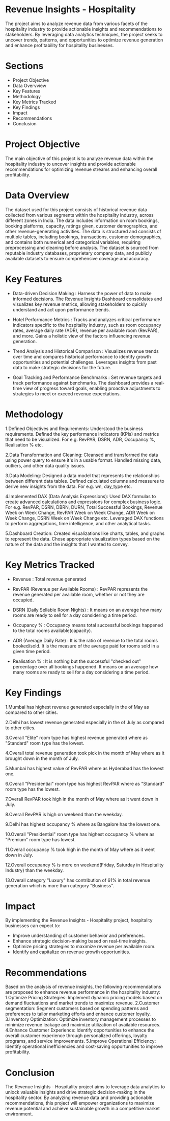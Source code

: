 # Revenue Insights - Hospitality
The project aims to analyze revenue data from various facets of the hospitality industry to provide actionable insights and recommendations to stakeholders. By leveraging data analytics techniques, the project seeks to uncover trends, patterns, and opportunities to optimize revenue generation and enhance profitability for hospitality businesses.

# Sections
- Project Objective
- Data Overvview
- Key Features
- Methodology
- Key Metrics Tracked
- Key Findings
- Impact
- Recommendations
- Conclusion

# Project Objective
The main objective of this project is to analyze revenue data within the hospitality industry to uncover insights and provide actionable recommendations for optimizing revenue streams and enhancing overall profitability.

# Data Overview
The dataset used for this project consists of historical revenue data collected from various segments within the hospitality industry, across different zones in India. The data includes information on room bookings, booking platforms, capacity, ratings given, customer demographics, and other revenue-generating activities. The data is structured and consists of multiple tables, including bookings, transactions, customer demographics, and contains both numerical and categorical variables, requiring preprocessing and cleaning before analysis. The dataset is sourced from reputable industry databases, proprietary company data, and publicly available datasets to ensure comprehensive coverage and accuracy.

# Key Features
- Data-driven Decision Making :
Harness the power of data to make informed decisions. The Revenue Insights Dashboard consolidates and visualizes key revenue metrics, allowing stakeholders to quickly understand and act upon performance trends.

- Hotel Performance Metrics :
Tracks and analyzes critical performance indicators specific to the hospitality industry, such as room occupancy rates, average daily rate (ADR), revenue per available room (RevPAR), and more. Gains a holistic view of the factors influencing revenue generation.

- Trend Analysis and Historical Comparison :
Visualizes revenue trends over time and compares historical performance to identify growth opportunities and potential challenges. Leverages insights from past data to make strategic decisions for the future.

- Goal Tracking and Performance Benchmarks :
Set revenue targets and track performance against benchmarks. The dashboard provides a real-time view of progress toward goals, enabling proactive adjustments to strategies to meet or exceed revenue expectations.

# Methodology
1.Defined Objectives and Requirements:
Understood the business requirements.
Defined the key performance indicators (KPIs) and metrics that need to be visualized. For e.g. RevPAR, DSRN, ADR, Occupancy %, Realisation % etc.

2.Data Transformation and Cleaning:
Cleansed and transformed the data using power query to ensure it's in a usable format.
Handled missing data, outliers, and other data quality issues.

3.Data Modeling:
Designed a data model that represents the relationships between different data tables.
Defined calculated columns and measures to derive new insights from the data. For e.g. wn, day_type etc.

4.Implemented DAX (Data Analysis Expressions):
Used DAX formulas to create advanced calculations and expressions for complex business logic. For e.g. RevPAR, DSRN, DBRN, DURN, Total Successful Bookings, Revenue Week on Week Change, RevPAR Week on Week Change, ADR Week on Week Change, DSRN Week on Week Change etc.
Leveraged DAX functions to perform aggregations, time intelligence, and other analytical tasks.

5.Dashboard Creation:
Created visualizations like charts, tables, and graphs to represent the data.
Chose appropriate visualization types based on the nature of the data and the insights that I wanted to convey.

# Key Metrics Tracked
- Revenue : Total revenue generated

- RevPAR (Revenue per Available Rooms) : RevPAR represents the revenue generated per available room, whether or not they are occupied. 

- DSRN (Daily Sellable Room Nights) : It means on an average how many rooms are ready to sell for a day considering a time period.

- Occupancy % : Occupancy means total successful bookings happened to the total rooms available(capacity).

- ADR (Average Daily Rate) : It is the ratio of revenue to the total rooms booked/sold. It is the measure of the average paid for rooms sold in a given time period.

- Realisation % : It is nothing but the successful "checked out" percentage over all bookings happened. It means on an average how many rooms are ready to sell for a day considering a time period.

# Key Findings
1.Mumbai has highest revenue generated especially in the of May as compared to other cities.

2.Delhi has lowest revenue generated especially in the of July as compared to other cities.

3.Overall "Elite" room type has highest revenue generated where as "Standard" room type has the lowest.

4.Overall total revenue generation took pick in the month of May where as it brought down in the month of July.

5.Mumbai has highest value of RevPAR where as Hyderabad has the lowest one.

6.Overall "Presidential" room type has highest RevPAR where as "Standard" room type has the lowest.

7.Overall RevPAR took high in the month of May where as it went down in July.

8.Overall RevPAR is high on weekend than the weekday.

9.Delhi has highest occupancy % where as Bangalore has the lowest one.

10.Overall "Presidential" room type has highest occupancy % where as "Premium" room type has lowest.

11.Overall occupancy % took high in the month of May where as it went down in July.

12.Overall occupancy % is more on weekend(Friday, Saturday in Hospitality Industry) than the weekday.

13.Overall category "Luxury" has contribution of 61% in total revenue generation which is more than category "Business".

# Impact
By implementing the Revenue Insights - Hospitality project, hospitality businesses can expect to:
- Improve understanding of customer behavior and preferences.
- Enhance strategic decision-making based on real-time insights.
- Optimize pricing strategies to maximize revenue per available room.
- Identify and capitalize on revenue growth opportunities.

# Recommendations
Based on the analysis of revenue insights, the following recommendations are proposed to enhance revenue performance in the hospitality industry:
1.Optimize Pricing Strategies: Implement dynamic pricing models based on demand fluctuations and market trends to maximize revenue.
2.Customer segmentation: Segment customers based on spending patterns and preferences to tailor marketing efforts and enhance customer loyalty.
3.Inventory Optimization: Optimize inventory management processes to minimize revenue leakage and maximize utilization of available resources.
4.Enhance Customer Experience: Identify opportunities to enhance the overall customer experience through personalized offerings, loyalty programs, and service improvements.
5.Improve Operational Efficiency: Identify operational inefficiencies and cost-saving opportunities to improve profitability.

# Conclusion
The Revenue Insights - Hospitality project aims to leverage data analytics to unlock valuable insights and drive strategic decision-making in the hospitality sector. By analyzing revenue data and providing actionable recommendations, this project will empower organizations to maximize revenue potential and achieve sustainable growth in a competitive market environment.
